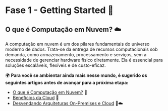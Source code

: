 # Fase 1 - Getting Started 🚀

## O que é Computação em Nuvem? ☁️

A computação em nuvem é um dos pilares fundamentais do universo moderno de dados. Trata-se da entrega de recursos computacionais sob demanda, como armazenamento, processamento e serviços, sem a necessidade de gerenciar hardware físico diretamente. Ela é essencial para soluções escaláveis, flexíveis e de custo-eficaz.

🌍 **Para você se ambientar ainda mais nesse mundo, é sugerido os seguintes artigos antes de avançar para a próxima etapa:**

- [O que é Computação em Nuvem?](https://aws.amazon.com/pt/what-is-cloud-computing/) 📘
- [Benefícios da Cloud](https://medium.com/realizeit/benef%C3%ADcios-da-cloud-computing-ee45dcc0f807) 🌟
- [Desvendando Arquiteturas On-Premises e Cloud](https://medium.com/@theluamaia/desvendando-arquiteturas-on-premises-e-cloud-4253cc57c2b3) 🏢☁️
